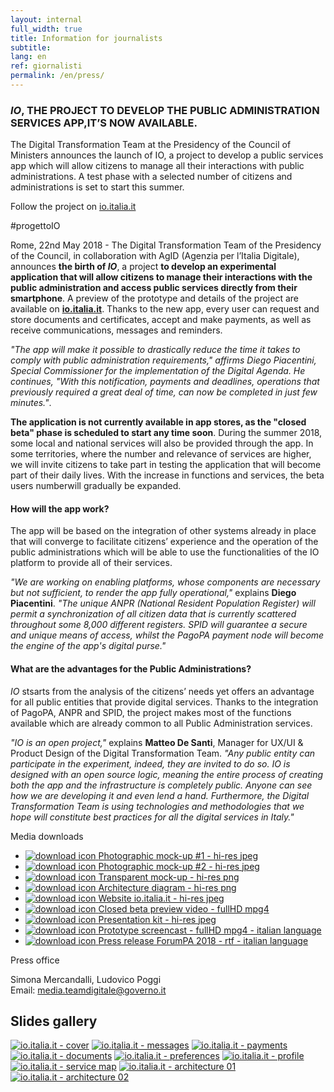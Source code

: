 ```yaml
---
layout: internal
full_width: true
title: Information for journalists
subtitle:
lang: en
ref: giornalisti
permalink: /en/press/
---
```


<section class="container mw-60">
    <div class="row">
        <div class="col-md-7 internal-page__bodytable">
            <!--<h2>Comunicato stampa ForumPA 2018</h2>-->
            <h3 class="mt-2 mt-md-5 mb-2 mb-md-4 h6"><i>IO</i>, THE PROJECT TO DEVELOP THE PUBLIC ADMINISTRATION SERVICES APP,IT’S NOW AVAILABLE.</h3>
            <p class="font-italic mb-md-4">The Digital Transformation Team at the Presidency of the Council of Ministers announces the launch of IO, a project to develop a public services app which will allow citizens to manage all their interactions with public administrations. A test phase  with a selected number of citizens and administrations is set to start this summer.</p>
            <p class="font-weight-bold mb-md-4 text-center">Follow the project on <a  href="https://io.italia.it">io.italia.it</a></p>
            <p class="font-weight-bold text-center">#progettoIO</p>
            <p>Rome, 22nd May 2018 -  The Digital Transformation Team of the Presidency of the Council, in collaboration with AgID (Agenzia per l’Italia Digitale), announces <b>the birth of <i>IO</i></b>, a project <b>to develop an experimental application that will allow citizens to manage their interactions with the public administration and access public services directly from their smartphone</b>. A preview of the prototype and details of the project are available on <a  href="https://io.italia.it"><b>io.italia.it</b></a>. Thanks to the new app, every user can request and store documents and certificates, accept and make payments, as well as receive communications, messages and reminders.</p>
            <p><i>"The app will make it possible to drastically reduce the time it takes to comply with public administration requirements," affirms Diego Piacentini, Special Commissioner for the implementation of the Digital Agenda. He continues, "With this notification, payments and deadlines, operations that previously required a great deal of time, can now be completed in just few minutes."</i>.</p>
            <p><b>The application is not currently available in app stores, as the "closed beta" phase is  scheduled to start any time soon</b>. During the  summer 2018, some local and national services will also be provided through the app. In some territories, where the number and relevance of services are higher, we will invite citizens to take part in testing the application that will become part of their daily lives. With the increase in functions and services, the beta users numberwill gradually be expanded.</p>
            <h4 class="mt-2 mt-md-4">How will the app work?</h4>
            <p>The app will be based on the integration of other systems already in place that will converge to facilitate citizens’ experience and the operation of the public administrations which will be able to use the functionalities of the IO platform to provide all of their services.</p>
            <p><i>"We are working on enabling platforms, whose components are necessary but not sufficient, to render the app fully operational,"</i> explains <b>Diego Piacentini</b>. <i>"The unique ANPR (National Resident Population Register) will permit a synchronization of all citizen data that is currently scattered throughout some 8,000 different registers. SPID will guarantee a secure and unique means of access, whilst the PagoPA payment node will become the engine of the app's digital purse."</i></p>
            <h4 class="mt-2 mt-md-4">What are the advantages for the Public Administrations?</h4>
            <p><i>IO</i> stsarts from the analysis of the citizens’ needs yet offers an advantage for all public entities that provide digital services. Thanks to the integration of PagoPA, ANPR and SPID, the project makes most of the functions available which are already  common to all Public Administration services.</p>
            <p><i>"IO is an open project,"</i> explains <b>Matteo De Santi</b>, Manager for UX/UI & Product Design of the Digital Transformation Team. <i>"Any public entity can participate in the experiment, indeed, they are invited to do so. IO is designed with an open source logic, meaning the entire process of creating both the app and the infrastructure is completely public. Anyone can see how we are developing it and even lend a hand. Furthermore, the Digital Transformation Team is using technologies and methodologies that we hope will constitute best practices for all the digital services in Italy."</i></p>
        </div>
        <div class="col-md-5" >
	        <aside class="mt-0 mt-md-5 pt-3 pt-md-5 pb-3 pb-md-5">
            <p class="font-weight-bold">Media downloads</p>
            <ul class="list-unstyled mt-2 mt-md-5">
                <li class="mb-2 mb-md-4 pt-2 pb-2">
                    <a class="d-flex" download="01-mockup-1-high.jpg" href="{{'/assets/download/en/01-mockup-1-high.jpg' | relative_url}}">
                        <img class="mr-3 mr-5" src="{{'/assets/img/icon-download.svg' | relative_url}}" alt="download icon">
                        <span class="font-weight-bold">Photographic mock-up #1 - hi-res jpeg</span>
                    </a>
                </li>
                <li class="mb-2 mb-md-4 pt-2 pb-2">
                    <a class="d-flex" download="02-mockup-2-high.jpg" href="{{'/assets/download/en/02-mockup-2-high.jpg' | relative_url}}">
                        <img class="mr-3 mr-5" src="{{'/assets/img/icon-download.svg' | relative_url}}" alt="download icon">
                        <span class="font-weight-bold">Photographic mock-up #2 - hi-res jpeg</span>
                    </a>
                </li>
                <li class="mb-2 mb-md-4 pt-2 pb-2">
                    <a class="d-flex" download="03-mockup-3-high.png" href="{{'/assets/download/en/03-mockup-3-high.png' | relative_url}}">
                        <img class="mr-3 mr-5" src="{{'/assets/img/icon-download.svg' | relative_url}}" alt="download icon">
                        <span class="font-weight-bold">Transparent mock-up - hi-res png</span>
                    </a>
                </li>
                <li class="mb-2 mb-md-4 pt-2 pb-2">
                    <a class="d-flex" download="04-architectural-schema-high.png" href="{{'/assets/download/en/04-architectural-schema-high.png' | relative_url}}" >
                        <img class="mr-3 mr-5" src="{{'/assets/img/icon-download.svg' | relative_url}}" alt="download icon">
                        <span  class="font-weight-bold">Architecture diagram - hi-res png</span>
                    </a>
                </li>
                <li class="mb-2 mb-md-4 pt-2 pb-2">
                    <a class="d-flex" download="05-website-cover-high.jpg" href="{{'/assets/download/en/05-website-cover-high.jpg' | relative_url}}">
                        <img class="mr-3 mr-5" src="{{'/assets/img/icon-download.svg' | relative_url}}" alt="download icon">
                        <span  class="font-weight-bold">Website io.italia.it - hi-res jpeg</span>
                    </a>
                </li>
                <li class="mb-2 mb-md-4 pt-2 pb-2">
                    <a class="d-flex" download="closed-beta-preview.mp4" href="{{'/assets/video/closed-beta-preview.mp4' | relative_url}}">
                        <img class="mr-3 mr-5" src="{{'/assets/img/icon-download.svg' | relative_url}}" alt="download icon">
                        <span class="font-weight-bold">Closed beta preview video - fullHD mpg4</span>
                    </a>
                </li>
                <li class="mb-2 mb-md-4 pt-2 pb-2">
                    <a class="d-flex" href="{{'/assets/download/en/io-slides.zip' | relative_url }}">
                        <img class="mr-3 mr-5" src="{{'/assets/img/icon-download.svg' | relative_url}}" alt="download icon">
                        <span  class="font-weight-bold">Presentation kit - hi-res jpeg</span>
                    </a>
                </li>
                <li class="mb-2 mb-md-4 pt-2 pb-2">
                    <a class="d-flex" href="{{'/assets/video/screencast-io-fullhd.mp4' | relative_url}}">
                        <img class="mr-3 mr-5" src="{{'/assets/img/icon-download.svg' | relative_url}}" alt="download icon">
                        <span  class="font-weight-bold">Prototype screencast - fullHD mpg4 - italian language</span>
                    </a>
                </li>
                <li class="mb-2 mb-md-4 pt-2 pb-2">
                    <a class="d-flex" href="{{'/assets/download/it/io-comunicato-stampa-forum-pa-2018.rtf' | relative_url }}">
                        <img class="mr-3 mr-5" src="{{'/assets/img/icon-download.svg' | relative_url}}" alt="download icon">
                        <span  class="font-weight-bold">Press release ForumPA 2018 - rtf - italian language</span>
                    </a>
                </li>
            </ul>
            <p class="font-weight-bold pt-2 pt-md-4">Press office</p>
            <p>Simona Mercandalli, Ludovico Poggi<br/>Email: <a href="mailto:media.teamdigitale@governo.it">media.teamdigitale@governo.it</a></p>
            </aside>
        </div>
    </div><!--/row-->
</section>

<section class="giornalisti__slides pt-3 pt-md-4 pb-3 pb-md-4">
    <div class="container mw-60">
        <h2>Slides gallery</h2>
    </div>
    <div class="container giornalisti__slides-container mt-2 mt-md-5">
        <div class="d-flex flex-row flex-wrap giornalisti__slides-content">
            <a class="giornalisti__slides-item" href="{{'/assets/img/slides/en/slide-01-cover@2x.jpg' | relative_url}}"><img src="{{'/assets/img/slides/en/small/slide-01-cover.jpg' | relative_url}}" alt="io.italia.it - cover"></a>
            <a class="giornalisti__slides-item" href="{{'/assets/img/slides/en/slide-02-messages@2x.png' | relative_url}}"><img src="{{'/assets/img/slides/en/small/slide-02-messages.png' | relative_url}}" alt="io.italia.it - messages"></a>
            <a class="giornalisti__slides-item" href="{{'/assets/img/slides/en/slide-03-payments@2x.png' | relative_url}}"><img src="{{'/assets/img/slides/en/small/slide-03-payments.png' | relative_url}}" alt="io.italia.it - payments"></a>
            <a class="giornalisti__slides-item" href="{{'/assets/img/slides/en/slide-04-documents@2x.png' | relative_url}}"><img src="{{'/assets/img/slides/en/small/slide-04-documents.png' | relative_url}}" alt="io.italia.it - documents"></a>
            <a class="giornalisti__slides-item" href="{{'/assets/img/slides/en/slide-05-preferences@2x.png' | relative_url}}"><img src="{{'/assets/img/slides/en/small/slide-05-preferences.png' | relative_url}}" alt="io.italia.it - preferences"></a>
            <a class="giornalisti__slides-item" href="{{'/assets/img/slides/en/slide-06-profile@2x.png' | relative_url}}"><img src="{{'/assets/img/slides/en/small/slide-06-profile.png' | relative_url}}" alt="io.italia.it - profile"></a>
            <a class="giornalisti__slides-item" href="{{'/assets/img/slides/en/slide-07-service-map@2x.png' | relative_url}}"><img src="{{'/assets/img/slides/en/small/slide-07-service-map.png' | relative_url}}" alt="io.italia.it - service map"></a>
            <a class="giornalisti__slides-item" href="{{'/assets/img/slides/en/slide-08-architecture-01@2x.png' | relative_url}}"><img src="{{'/assets/img/slides/en/small/slide-08-architecture-01.png' | relative_url}}" alt="io.italia.it - architecture 01"></a>
            <a class="giornalisti__slides-item" href="{{'/assets/img/slides/en/slide-09-architecture-02@2x.png' | relative_url}}"><img src="{{'/assets/img/slides/en/small/slide-08-architecture-01.png' | relative_url}}" alt="io.italia.it - architecture 02"></a>
        </div>
    </div>
</section>
